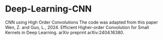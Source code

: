 # Deep-Learning-CNN
CNN using High Order Convolutions
The code was adapted from this paper 
Wen, Z. and Guo, L., 2024. Efficient Higher-order Convolution for Small Kernels in Deep Learning. arXiv preprint arXiv:2404.16380.

